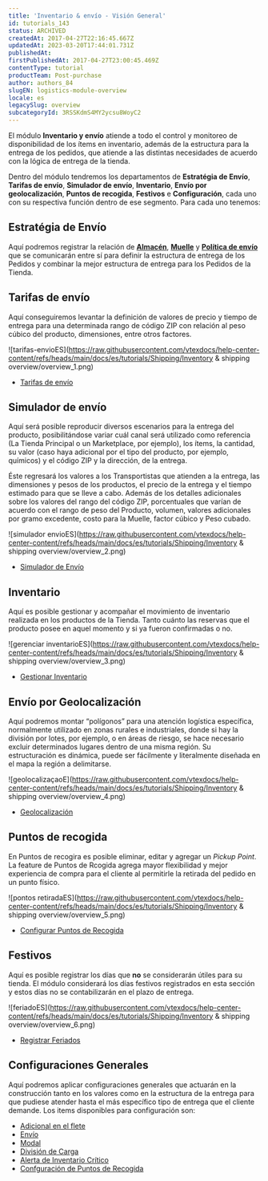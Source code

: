 ```yaml
---
title: 'Inventario & envío - Visión General'
id: tutorials_143
status: ARCHIVED
createdAt: 2017-04-27T22:16:45.667Z
updatedAt: 2023-03-20T17:44:01.731Z
publishedAt: 
firstPublishedAt: 2017-04-27T23:00:45.469Z
contentType: tutorial
productTeam: Post-purchase
author: authors_84
slugEN: logistics-module-overview
locale: es
legacySlug: overview
subcategoryId: 3RSSKdmS4MY2ycsu8WoyC2
---
```


El módulo **Inventario y envío** atiende a todo el control y monitoreo de disponibilidad de los ítems en inventario, además de la estructura para la entrega de los pedidos, que atiende a las distintas necesidades de acuerdo con la lógica de entrega de la tienda.

Dentro del módulo tendremos los departamentos de **Estratégia de Envío**, **Tarifas de envío**, **Simulador de envío**, **Inventario**, **Envío por geolocalización**, **Puntos de recogida**, **Festivos** e **Configuración**, cada uno con su respectiva función dentro de ese segmento. Para cada uno tenemos:

## Estratégia de Envío

Aquí podremos registrar la relación de **[Almacén](https://help.vtex.com/es/tutorial/almacen--6oIxvsVDTtGpO7y6zwhGpb)**, **[Muelle](https://help.vtex.com/es/tutorial/muelles--5DY8xHEjOLYDVL41Urd5qj)** y **[Política de envío](https://help.vtex.com/es/tutorial/politica-de-envio--tutorials_140)** que se comunicarán entre sí para definir la estructura de entrega de los Pedidos y combinar la mejor estructura de entrega para los Pedidos de la Tienda. 

## Tarifas de envío

Aquí conseguiremos levantar la definición de valores de precio y tiempo de entrega para una determinada rango de código ZIP con relación al peso cúbico del producto, dimensiones, entre otros factores. 

![tarifas-envioES](https://raw.githubusercontent.com/vtexdocs/help-center-content/refs/heads/main/docs/es/tutorials/Shipping/Inventory & shipping overview/overview_1.png)

- [Tarifas de envío](https://help.vtex.com/es/tutorial/shipping-rates--1Balpg3rv0854udEPedvMM)

## Simulador de envío

Aquí será posible reproducir diversos escenarios para la entrega del producto, posibilitándose variar cuál canal será utilizado como referencia (La Tienda Principal o un Marketplace, por ejemplo), los ítems, la cantidad, su valor (caso haya adicional por el tipo del producto, por ejemplo, químicos) y el código ZIP y la dirección, de la entrega. 

Éste regresará los valores a los Transportistas que atienden a la entrega, las dimensiones y pesos de los productos, el precio de la entrega y el tiempo estimado para que se lleve a cabo. Además de los detalles adicionales sobre los valores del rango del código ZIP, porcentuales que varían de acuerdo con el rango de peso del Producto, volumen, valores adicionales por gramo excedente, costo para la Muelle, factor cúbico y Peso cubado.

![simulador envioES](https://raw.githubusercontent.com/vtexdocs/help-center-content/refs/heads/main/docs/es/tutorials/Shipping/Inventory & shipping overview/overview_2.png)
- [Simulador de Envío](/es/tutorial/simulacion-de-flete)

## Inventario

Aquí es posible gestionar y acompañar el movimiento de inventario realizada en los productos de la Tienda. Tanto cuánto las reservas que el producto posee en aquel momento y si ya fueron confirmadas o no.

![gerenciar inventarioES](https://raw.githubusercontent.com/vtexdocs/help-center-content/refs/heads/main/docs/es/tutorials/Shipping/Inventory & shipping overview/overview_3.png)
- [Gestionar Inventario](/es/tutorial/gestionar-items-en-inventario)

## Envío por Geolocalización

Aquí podremos montar “polígonos” para una atención logística específica, normalmente utilizado en zonas rurales e industriales, donde si hay la división por lotes, por ejemplo, o en áreas de riesgo, se hace necesario excluir determinados lugares dentro de una misma región. Su estructuración es dinámica, puede ser fácilmente y literalmente diseñada en el mapa la región a delimitarse. 

![geolocalizaçaoE](https://raw.githubusercontent.com/vtexdocs/help-center-content/refs/heads/main/docs/es/tutorials/Shipping/Inventory & shipping overview/overview_4.png)
- [Geolocalización](/es/tutorial/gestionar-geolocalizacion)

## Puntos de recogida

En Puntos de recogira es posible eliminar, editar y agregar un *Pickup Point*. La feature de Puntos de Rcogida agrega mayor flexibilidad y mejor experiencia de compra para el cliente al permitirle la retirada del pedido en un punto físico.

![pontos retiradaES](https://raw.githubusercontent.com/vtexdocs/help-center-content/refs/heads/main/docs/es/tutorials/Shipping/Inventory & shipping overview/overview_5.png)
- [Configurar Puntos de Recogida](http://help.vtex.com/es/tutorial/configurar-puntos-de-recogida-pickup-points)

## Festivos

Aquí es posible registrar los días que **no** se considerarán útiles para su tienda. El módulo considerará los días festivos registrados en esta sección y estos días no se contabilizarán en el plazo de entrega.

![feriadoES](https://raw.githubusercontent.com/vtexdocs/help-center-content/refs/heads/main/docs/es/tutorials/Shipping/Inventory & shipping overview/overview_6.png)
- [Registrar Feriados](http://help.vtex.com/es/tutorial/registrar-feriados)

## Configuraciones Generales

Aquí podremos aplicar configuraciones generales que actuarán en la construcción tanto en los valores como en la estructura de la entrega para que pudiese atender hasta el más específico tipo de entrega que el cliente demande. 
Los items disponibles para configuración son:

- [Adicional en el flete](https://help.vtex.com/es/tutorial/adicionales-de-flete--2vqGwMn0LabkOHY6zSHYNV)
- [Envío](https://help.vtex.com/es/tutorial/configurar-grupos-de-envio--tutorials_118)
- [Modal](/es/tutorial/como-se-maneja-el-modal)
- [División de Carga](/es/tutorial/como-se-maneja-el-reparto-de-carga)
- [Alerta de Inventario Crítico](http://help.vtex.com/es/tutorial/configurar-la-alerta%20de%20Stock%20Cr%C3%ADtico)
- [Confguración de Puntos de Recogida](http://help.vtex.com/es/tutorial/configurar-puntos-de-recogida-pickup-points)


